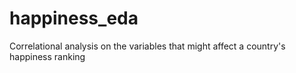 # happiness_eda
Correlational analysis on the variables that might affect a country's happiness ranking
